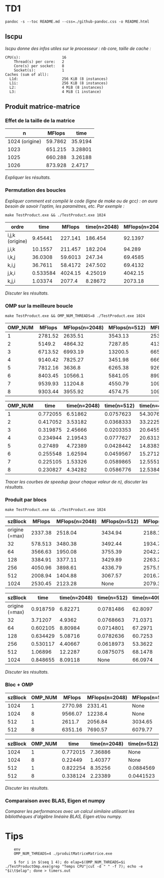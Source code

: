 
# TD1

`pandoc -s --toc README.md --css=./github-pandoc.css -o README.html`

## lscpu

*lscpu donne des infos utiles sur le processeur : nb core, taille de cache :*

```
CPU(s):                   16
    Thread(s) per core:   2
    Core(s) per socket:   8
    Socket(s):            1
Caches (sum of all):      
  L1d:                    256 KiB (8 instances)
  L1i:                    256 KiB (8 instances)
  L2:                     4 MiB (8 instances)
  L3:                     4 MiB (1 instance)
```


## Produit matrice-matrice

### Effet de la taille de la matrice

  n            | MFlops  | time
---------------|---------|---------
1024 (origine) | 59.7862 | 35.9194
1023           | 651.215 | 3.28801
1025           | 660.288 | 3.26188
1026           | 873.928 | 2.4717

*Expliquer les résultats.*


### Permutation des boucles

*Expliquer comment est compilé le code (ligne de make ou de gcc) : on aura besoin de savoir l'optim, les paramètres, etc. Par exemple :*

`make TestProduct.exe && ./TestProduct.exe 1024`


  ordre           | time     | MFlops  | time(n=2048)| MFlops(n=2048)
------------------|----------|---------|-------------|----------------
i,j,k (origine)   | 9.45441  | 227.141 | 186.454     | 92.1397
j,i,k             | 10.1557  | 211.457 | 182.204     | 94.289
i,k,j             | 36.0308  | 59.6013 | 247.34      | 69.4585
k,i,j             | 36.7611  | 58.4172 | 247.502     | 69.4132
j,k,i             | 0.533584 | 4024.15 | 4.25019     | 4042.15
k,j,i             | 1.03374  | 2077.4  | 8.28672     | 2073.18


*Discuter les résultats.*



### OMP sur la meilleure boucle

`make TestProduct.exe && OMP_NUM_THREADS=8 ./TestProduct.exe 1024`

  OMP_NUM         | MFlops  | MFlops(n=2048) | MFlops(n=512)  | MFlops(n=4096)
------------------|---------|----------------|----------------|---------------
1                 | 2781.52 | 2635.51        | 3543.13        | 2530.75
2                 | 5149.2  | 4864.32        | 7287.85        | 4136.93
3                 | 6713.52 | 6993.19        | 13200.5        | 6657.09
4                 | 9140.42 | 7825.27        | 3451.98        | 6661.67
5                 | 7812.16 | 3636.8         | 6265.38        | 9262.44
6                 | 8403.45 | 10566.1        | 5841.05        | 8999.85
7                 | 9539.93 | 11204.8        | 4550.79        | 10946.9
8                 | 9303.44 | 3955.92        | 4574.75        | 10961.5


  OMP_NUM         | time     | time(n=2048)   | time(n=512)    | time(n=4096)
------------------|----------|----------------|----------------|---------------
1                 | 0.772055 | 6.51862        | 0.0757623      | 54.3076
2                 | 0.417052 | 3.53182        | 0.0368333      | 33.2225
3                 | 0.319875 | 2.45666        | 0.0203353      | 20.6455
4                 | 0.234944 | 2.19543        | 0.0777627      | 20.6313
5                 | 0.27489  | 4.72389        | 0.0428442      | 14.8383
6                 | 0.255548 | 1.62594        | 0.0459567      | 15.2712
7                 | 0.225105 | 1.53326        | 0.0589865      | 12.5551
8                 | 0.230827 | 4.34282        | 0.0586776      | 12.5384

*Tracer les courbes de speedup (pour chaque valeur de n), discuter les résultats.*



### Produit par blocs

`make TestProduct.exe && ./TestProduct.exe 1024`

  szBlock         | MFlops  | MFlops(n=2048) | MFlops(n=512)  | MFlops(n=4096)
------------------|---------|----------------|----------------|---------------
origine (=max)    | 2337.38 | 2518.04        | 3434.94        | 2188.18
32                | 578.513 | 3480.38        | 3492.44        | 1934.75
64                | 3566.63 | 1950.08        | 3755.39        | 2042.27
128               | 3384.91 | 3377.11        | 3429.89        | 2263.29
256               | 4050.96 | 3898.61        | 4336.79        | 2575.59
512               | 2008.94 | 1404.88        | 3067.57        | 2016.78
1024              | 2530.45 | 2123.28        | None           | 2079.34


  szBlock         | time     | time(n=2048)   | time(n=512)    | time(n=4096)
------------------|----------|----------------|----------------|---------------
origine (=max)    | 0.918759 | 6.82271        | 0.0781486      | 62.8097
32                | 3.71207  | 4.9362         | 0.0768663      | 71.0371
64                | 0.602105 | 8.80984        | 0.0714801      | 67.2971
128               | 0.634429 | 5.08716        | 0.0782636      | 60.7253
256               | 0.530117 | 4.40667        | 0.0618973      | 53.3622
512               | 1.06896  | 12.2287        | 0.0875075      | 68.1478
1024              | 0.848655 | 8.09118        | None           | 66.0974

*Discuter les résultats.*



### Bloc + OMP


  szBlock      | OMP_NUM | MFlops  | MFlops(n=2048) | MFlops(n=512)  | MFlops(n=4096)|
---------------|---------|---------|----------------|----------------|---------------|
1024           |  1      | 2770.98 | 2331.41        | None           | 2046.14       |
1024           |  8      | 9566.07 | 12238.4        | None           | 9285.06       |
512            |  1      | 2611.7  | 2056.84        | 3034.65        | 2005.9        |
512            |  8      | 6351.16 | 7690.57        | 6079.77        | 8744.91       |


  szBlock      | OMP_NUM | time     | time(n=2048)   | time(n=512)    | time(n=4096)  |
---------------|---------|----------|----------------|----------------|---------------|
1024           |  1      | 0.772015 | 7.36886        | None           | 67.17         |
1024           |  8      | 0.22449  | 1.40377        | None           | 14.8022       |
512            |  1      | 0.822254 | 8.35256        | 0.0884569      | 68.5173       |
512            |  8      | 0.338124 | 2.23389        | 0.0441523      | 15.7165       |

*Discuter les résultats.*


### Comparaison avec BLAS, Eigen et numpy

*Comparer les performances avec un calcul similaire utilisant les bibliothèques d'algèbre linéaire BLAS, Eigen et/ou numpy.*


# Tips

```
	env
	OMP_NUM_THREADS=4 ./produitMatriceMatrice.exe
```

```
    $ for i in $(seq 1 4); do elap=$(OMP_NUM_THREADS=$i ./TestProductOmp.exe|grep "Temps CPU"|cut -d " " -f 7); echo -e "$i\t$elap"; done > timers.out
```
